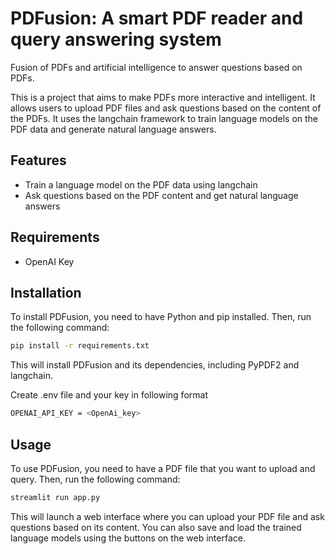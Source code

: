 
# PDFusion: A smart PDF reader and query answering system
Fusion of PDFs and artificial intelligence to answer questions based on PDFs.

This is a project that aims to make PDFs more interactive and intelligent. It allows users to upload PDF files and ask questions based on the content of the PDFs. It uses the langchain framework to train language models on the PDF data and generate natural language answers.

## Features

- Train a language model on the PDF data using langchain
- Ask questions based on the PDF content and get natural language answers

## Requirements
-  OpenAI Key

## Installation

To install PDFusion, you need to have Python and pip installed. Then, run the following command:

```bash
pip install -r requirements.txt
```

This will install PDFusion and its dependencies, including PyPDF2 and langchain.

Create .env file and your key in following format
```bash
OPENAI_API_KEY = <OpenAi_key>
```

## Usage

To use PDFusion, you need to have a PDF file that you want to upload and query. Then, run the following command:

```bash
streamlit run app.py
```

This will launch a web interface where you can upload your PDF file and ask questions based on its content. You can also save and load the trained language models using the buttons on the web interface.
